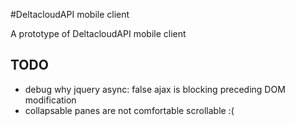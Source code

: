 #DeltacloudAPI mobile client

A prototype of DeltacloudAPI mobile client

## TODO
- debug why jquery async: false ajax is blocking preceding DOM modification  
- collapsable panes are not comfortable scrollable :(